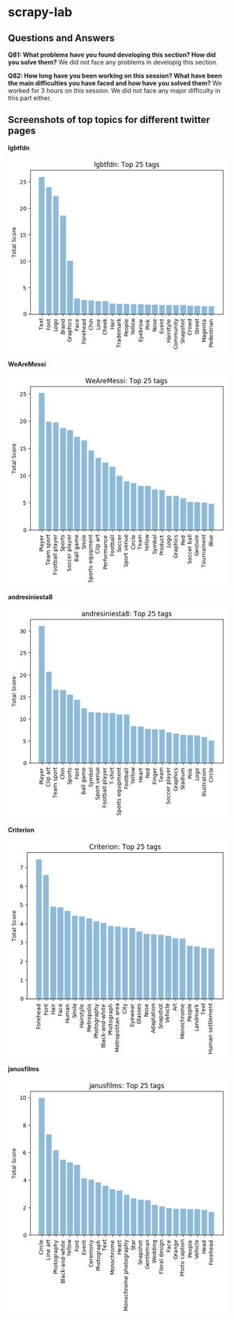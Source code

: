 # scrapy-lab

## Questions and Answers
**Q81: What problems have you found developing this section? How did you solve them?**
We did not face any problems in developig this section.


**Q82: How long have you been working on this session? What have been the main difficulties you have faced and how have you solved them?**
We worked for 3 hours on this session. We did not face any major difficulty in this part either.

## Screenshots of top topics for different twitter pages

**lgbtfdn**

!["1"](screenshots/lgbtfdn.png)

**WeAreMessi**

!["2"](screenshots/WeAreMessi.png)

**andresiniesta8**

!["3"](screenshots/andresiniesta8.png)

**Criterion**

!["4"](screenshots/Criterion.png)

**janusfilms**

!["5"](screenshots/janusfilms.png)

